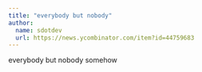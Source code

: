 ```yaml
---
title: "everybody but nobody"
author:
  name: sdotdev
  url: https://news.ycombinator.com/item?id=44759683
---
```

everybody but nobody somehow
<JobApplication />
